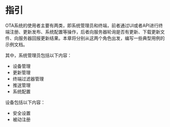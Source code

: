 # 指引

OTA系统的使用者主要有两类，即系统管理员和终端，前者通过UI或者API进行终端注册、更新发布、系统配置等操作，后者向服务器轮询是否有更新、下载更新文件、向服务器回报更新结果。本章将分别从这两个角色出发，编写一些典型用例的示例文档。

其中，系统管理员包括以下内容：

* 设备管理
* 更新管理
* 终端过滤器管理
* 推送管理
* 系统配置

设备包括以下内容：

* 安全设置
* 被动注册



